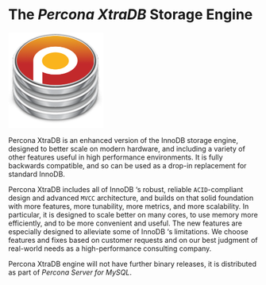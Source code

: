 # The *Percona XtraDB* Storage Engine



![image](_static/percona-xtradb.png)

Percona XtraDB is an enhanced version of the InnoDB storage engine, designed to better scale on modern hardware, and including a variety of other features useful in high performance environments. It is fully backwards compatible, and so can be used as a drop-in replacement for standard InnoDB.

Percona XtraDB includes all of InnoDB ‘s robust, reliable `ACID`-compliant design and advanced `MVCC` architecture, and builds on that solid foundation with more features, more tunability, more metrics, and more scalability. In particular, it is designed to scale better on many cores, to use memory more efficiently, and to be more convenient and useful. The new features are especially designed to alleviate some of InnoDB ‘s limitations. We choose features and fixes based on customer requests and on our best judgment of real-world needs as a high-performance consulting company.

Percona XtraDB engine will not have further binary releases, it is distributed as part of *Percona Server for MySQL*.
